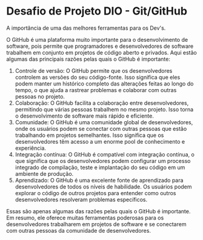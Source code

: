 # Desafio de Projeto DIO - Git/GitHub

A importância de uma das melhores ferramentas para os Dev's. 

O GitHub é uma plataforma muito importante para o desenvolvimento de software, pois permite que programadores e desenvolvedores de software trabalhem em conjunto em projetos de código aberto e privados. Aqui estão algumas das principais razões pelas quais o GitHub é importante:

1. Controle de versão: O GitHub permite que os desenvolvedores controlem as versões do seu código-fonte. Isso significa que eles podem manter um histórico completo das alterações feitas ao longo do tempo, o que ajuda a rastrear problemas e colaborar com outras pessoas no projeto.
2. Colaboração: O GitHub facilita a colaboração entre desenvolvedores, permitindo que várias pessoas trabalhem no mesmo projeto. Isso torna o desenvolvimento de software mais rápido e eficiente.
3. Comunidade: O GitHub é uma comunidade global de desenvolvedores, onde os usuários podem se conectar com outras pessoas que estão trabalhando em projetos semelhantes. Isso significa que os desenvolvedores têm acesso a um enorme pool de conhecimento e experiência.
4. Integração contínua: O GitHub é compatível com integração contínua, o que significa que os desenvolvedores podem configurar um processo integrado de compilação, teste e implantação do seu código em um ambiente de produção.
5. Aprendizado: O GitHub é uma excelente fonte de aprendizado para desenvolvedores de todos os níveis de habilidade. Os usuários podem explorar o código de outros projetos para entender como outros desenvolvedores resolveram problemas específicos.

Essas são apenas algumas das razões pelas quais o GitHub é importante. Em resumo, ele oferece muitas ferramentas poderosas para os desenvolvedores trabalharem em projetos de software e se conectarem com outras pessoas da comunidade de desenvolvedores.
